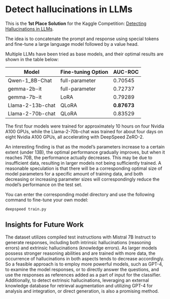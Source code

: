 # Detect hallucinations in LLMs

This is the **1st Place Solution** for the Kaggle Competition: [Detecting Hallucinations in LLMs](https://www.kaggle.com/competitions/ml-olympiad-detect-hallucinations-in-llms).

The idea is to concatenate the prompt and response using special tokens and fine-tune a large language model followed by a value head.

Multiple LLMs have been tried as base models, and their optimal results are shown in the table below:

| Model | Fine-tuning Option | AUC-ROC |
| --- | --- | --- |
| Qwen-1_8B-Chat | full-parameter | 0.70545 |
| gemma-2b-it | full-parameter | 0.72737 |
| gemma-7b-it | LoRA | 0.79289 |
| Llama-2-13b-chat | QLoRA | **0.87673** |
| Llama-2-70b-chat | QLoRA | 0.83529 |

The first four models were trained for approximately 10 hours on four Nvidia A100 GPUs, while the Llama-2-70b-chat was trained for about four days on eight Nvidia A100 GPUs, all accelerating with DeepSpeed ZeRO-2.

An interesting finding is that as the model’s parameters increase to a certain extent (under 13B), the optimal performance gradually improves, but when it reaches 70B, the performance actually decreases. This may be due to insufficient data, resulting in larger models not being sufficiently trained. A reasonable speculation is that there will be a corresponding optimal size of model parameters for a specific amount of training data, and both decreasing or increasing parameter sizes will correspondingly reduce the model’s performance on the test set.

You can enter the corresponding model directory and use the following command to fine-tune your own model:

```
deepspeed train.py
```

## Insights for Future Work

The dataset utilizes compiled test instructions with Mistral 7B Instruct to generate responses, including both intrinsic hallucinations (reasoning errors) and extrinsic hallucinations (knowledge errors). As larger models possess stronger reasoning abilities and are trained with more data, the occurrence of hallucinations in both aspects tends to decrease accordingly. So a feasible approach is to employ more powerful models, such as GPT-4, to examine the model responses, or to directly answer the questions, and use the responses as references added as a part of input for the classifier. Additionally, to detect extrinsic hallucinations, leveraging an external knowledge database for retrieval augmentation and utilizing GPT-4 for analysis and integration, or direct generation, is also a promising method.